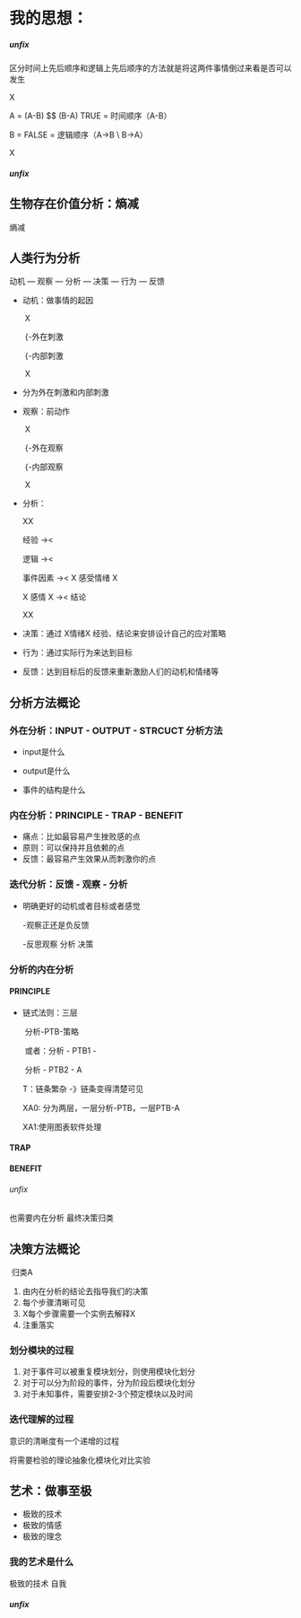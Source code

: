 # 我的思想：



##### unfix

区分时间上先后顺序和逻辑上先后顺序的方法就是将这两件事情倒过来看是否可以发生

X

A =      (A-B) $$ (B-A)      TRUE = 时间顺序（A-B）

B =									   FALSE = 逻辑顺序（A->B \ B->A）

X

##### unfix

## 生物存在价值分析：熵减

熵减

## 人类行为分析

动机 — 观察 — 分析 — 决策 — 行为 — 反馈

* 动机：做事情的起因

  ​			 X

  ​			 {-外在刺激

  ​             {-内部刺激

  ​			 X

* 分为外在刺激和内部刺激

* 观察：前动作

  ​			 X

  ​			 {-外在观察 

  ​			 {-内部观察

  ​			 X

* 分析：

  XX

  经验          -><

  逻辑          -><

  事件因素  -><     X 感受情绪 X

  X 感情 X   -><    结论 

  XX

* 决策：通过 X情绪X 经验、结论来安排设计自己的应对策略

* 行为：通过实际行为来达到目标

* 反馈：达到目标后的反馈来重新激励人们的动机和情绪等

## 分析方法概论

### 外在分析：INPUT - OUTPUT - STRCUCT 分析方法

* input是什么

* output是什么

* 事件的结构是什么

### 内在分析：PRINCIPLE - TRAP - BENEFIT

* 痛点：比如最容易产生挫败感的点
* 原则：可以保持并且依赖的点
* 反馈：最容易产生效果从而刺激你的点

### 迭代分析：反馈 - 观察 - 分析

- 明确更好的动机或者目标或者感觉

  -观察正还是负反馈

  -反思观察 分析 决策

  

### 分析的内在分析

#### PRINCIPLE

* 链式法则：三层

  ​					分析-PTB-策略

  ​					或者：分析 - PTB1   -

  ​								分析 - PTB2   -  A

  T：链条繁杂 -》链条变得清楚可见

  XA0: 分为两层，一层分析-PTB，一层PTB-A

  XA1:使用图表软件处理 



#### TRAP

#### BENEFIT



###### unfix

也需要内在分析 最终决策归类



##  决策方法概论

​			归类A

1. 由内在分析的结论去指导我们的决策
2. 每个步骤清晰可见
3. X每个步骤需要一个实例去解释X
4. 注重落实



### 划分模块的过程

1. 对于事件可以被重复模块划分，则使用模块化划分
2. 对于可以分为阶段的事件，分为阶段后模块化划分
3. 对于未知事件，需要安排2-3个预定模块以及时间

### 迭代理解的过程

意识的清晰度有一个递增的过程

将需要检验的理论抽象化模块化对比实验



## 艺术：做事至极

* 极致的技术
* 极致的情感
* 极致的理念

### 我的艺术是什么

极致的技术 自我



##### unfix



